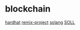 # blockchain

[hardhat](https://github.com/NomicFoundation/hardhat)
[remix-project](https://github.com/ethereum/remix-project)
[solang](https://github.com/hyperledger/solang)
[SOLL](https://github.com/second-state/SOLL)

